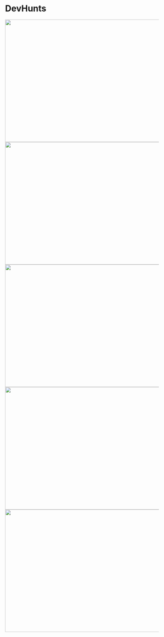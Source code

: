 <h1>DevHunts</h1>

<img src="https://user-images.githubusercontent.com/52780790/222095958-6989d0d2-2534-41e1-a2ae-e9f110cc960f.png"  width="550" height="400">
<img src="https://user-images.githubusercontent.com/52780790/222095929-86c74282-7806-49e0-bbfc-c6eebbba02ee.png"  width="700" height="400">
<img src="https://user-images.githubusercontent.com/52780790/222095976-53e09cec-e45e-4c0d-b640-bd394d499e06.png"  width="700" height="400">
<img src="https://user-images.githubusercontent.com/52780790/222095342-c3e64633-7938-4363-ad09-6a286ac2c3f1.png"  width="700" height="400">
<img src="https://user-images.githubusercontent.com/52780790/222095496-9fb44585-6462-44bf-b0cb-0047ec7aeac3.png"  width="700" height="400">
